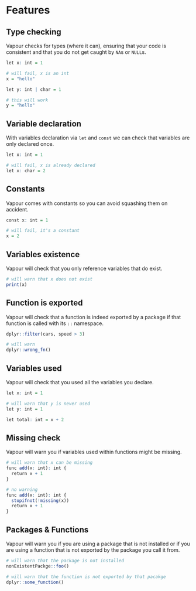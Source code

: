 # Features

## Type checking

Vapour checks for types (where it can), ensuring that your code is consistent
and that you do not get caught by `NA`s or `NULL`s.

```r
let x: int = 1

# will fail, x is an int
x = "hello"

let y: int | char = 1

# this will work
y = "hello"
```

## Variable declaration

With variables declaration via `let` and `const` we can check
that variables are only declared once.

```r
let x: int = 1

# will fail, x is already declared
let x: char = 2
```

## Constants

Vapour comes with constants so you can avoid squashing them on accident.

```r
const x: int = 1

# will fail, it's a constant
x = 2
```
## Variables existence

Vapour will check that you only reference variables that do exist.

```r
# will warn that x does not exist
print(x)
```

## Function is exported

Vapour will check that a function is indeed exported by a package
if that function is called with its `::` namespace.

```r
dplyr::filter(cars, speed > 3)

# will warn
dplyr::wrong_fn()
```

## Variables used

Vapour will check that you used all the variables you declare.

```r
let x: int = 1

# will warn that y is never used
let y: int = 1

let total: int = x + 2
```

## Missing check

Vapour will warn you if variables used within functions might be missing.

```r
# will warn that x can be missing
func add(x: int): int {
  return x + 1
}

# no warning
func add(x: int): int {
  stopifnot(!missing(x))
  return x + 1
}
```

## Packages & Functions

Vapour will warn you if you are using a package that is not installed
or if you are using a function that is not exported by the package
you call it from.

```r
# will warn that the package is not installed
nonExistentPackge::foo()

# will warn that the function is not exported by that pacakge
dplyr::some_function()
```
